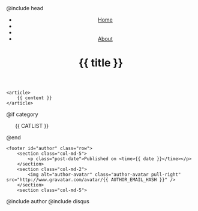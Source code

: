 ---
---
<!DOCTYPE html>
<html>
<head>
@include head
<title>{{ title }} - {{ SITE_NAME }}</title>
</head>

<main class="container">
	<header>
	<nav>
		<ul class="nav nav-pills pull-right">
			<li class="active"><a href="index.html">Home</a></li>
			<li><a href="{{ POST_PREV }}" title="Newer"><i class="fa fa-long-arrow-left fa-2x"></i></a></li>
			<li><a href="{{ POST_NEXT }}" title="Older"><i class="fa fa-long-arrow-right fa-2x"></i></a></li>
			<li><a href="#author">About</a></li>
		</ul>
	</nav>
	<h1>{{ title }}</h1>
	</header>

	<article>
		{{ content }}
	</article>
@if category
	<aside>
		<ul class="cats">
			{{ CATLIST }}
		</ul>
	</aside> 
@end

	<footer id="author" class="row">
		<section class="col-md-5">
			<p class="post-date">Published on <time>{{ date }}</time></p>
		</section>
		<section class="col-md-2">
			<img alt="author-avatar" class="author-avatar pull-right" src="http://www.gravatar.com/avatar/{{ AUTHOR_EMAIL_HASH }}" />
		</section>
		<section class="col-md-5">
@include author
		</section>
	</footer>
@include disqus
</main>

</html>
